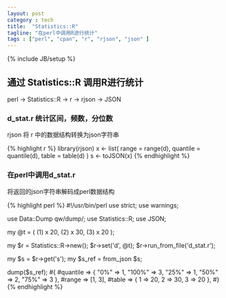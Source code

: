```yaml
---
layout: post
category : tech
title:  "Statistics::R"
tagline: "在perl中调用R进行统计"
tags : ["perl", "cpan", "r", "rjson", "json" ] 
---
```

{% include JB/setup %}

## 通过 Statistics::R 调用R进行统计

perl -> Statistics::R -> r -> rjson -> JSON

### d_stat.r 统计区间，频数，分位数

rjson 将 r 中的数据结构转换为json字符串

{% highlight r %}
library(rjson)
x <- list( range = range(d), quantile = quantile(d), table = table(d) )
s <- toJSON(x)
{% endhighlight %}

### 在perl中调用d_stat.r

将返回的json字符串解码成perl数据结构

{% highlight perl %}
#!/usr/bin/perl 
use strict;
use warnings;

use Data::Dump qw/dump/;
use Statistics::R;
use JSON;

my @t = ( (1) x 20, (2) x 30, (3) x 20 );

my $r = Statistics::R->new();
$r->set('d', \@t);
$r->run_from_file('d_stat.r');

my $s = $r->get('s');
my $s_ref = from_json $s;

dump($s_ref);
#{
      #quantile => { "0%" => 1, "100%" => 3, "25%" => 1, "50%" => 2, "75%" => 3 },
      #range    => [1, 3],
      #table    => { 1 => 20, 2 => 30, 3 => 20 },
#}
{% endhighlight %}
